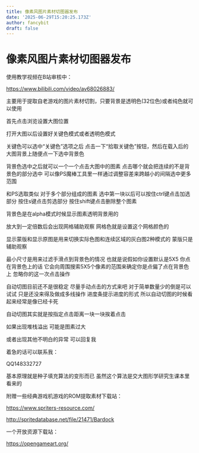 ```yaml
---
title: 像素风图片素材切图器发布
date: '2025-06-29T15:20:25.173Z'
author: fancybit
draft: false
---
```

<div class="header"><h1 class="single-title animate__animated animate__pulse animate__faster">像素风图片素材切图器发布</h1></div>

<div class="content" id="content"><!-- raw HTML omitted --><!-- raw HTML omitted --><p>使用教学视频在B站审核中：</p><p><!-- raw HTML omitted --><a href="https://www.bilibili.com/video/av68026883/" target="_blank" rel="external nofollow noopener noreferrer">https://www.bilibili.com/video/av68026883/</a><!-- raw HTML omitted --></p><p>主要用于提取自老游戏的图片素材切割，只要背景是透明色(32位色)或者纯色就可以使用</p><p>首先点击浏览设置大图位置&nbsp;</p><p>打开大图以后设置好关键色模式或者透明色模式</p><p>关键色可以选中“关键色”选项之后 点击一下“拾取关键色”按钮，然后在载入后的大图背景上随便点一下选中背景色</p><p>背景色选中之后就可以一个一个点击大图中的图素 点击哪个就会把连续的不是背景色的部分选中 可以像PS魔棒工具里一样通过调整容差来跨越小的间隔选中更多范围</p><p>和PS选取类似 对于多个部分组成的图素 选中第一块以后可以按住ctrl键点击加选部分 按住s键点击剪选部分 按住shift键点击删除整个图素</p><p>背景色是在alpha模式时候显示图素透明背景用的</p><p>放大到一定倍数后会出现网格辅助观察 网格色就是设置这个网格颜色的</p><p>显示蒙版和显示原图是用来切换实际色图和连续区域的灰白图2种模式的 蒙版只是辅助观察</p><p>最小尺寸是用来过滤手滑点到背景色的情况 也就是说假如你设置默认是5X5 你点在背景色上的话 它会向周围搜索5X5个像素的范围来确定你是点偏了点在背景色上 忽略你的这一次点击操作</p><p>自动切图目前还不是很稳定 尽量手动点击的方式来吧 对于简单数量少的倒是可以试试 只是还没来得及做成多线操作 进度条提示进度的形式 所以自动切图的时候看起来经常是像已经卡死</p><p>自动切图其实就是按指定点击距离一块一块挨着点击</p><p>如果出现堆栈溢出 可能是图素过大</p><p>或者出现其他不明白的异常 可以回复我</p><p>着急的话可以联系我：</p><p>QQ148332727</p><p>基本原理就是种子填充算法的变形而已 虽然这个算法是交大图形学研究生课本里看来的</p><p>附赠一些经典游戏机游戏的ROM提取素材下载站：</p><p><!-- raw HTML omitted --><a href="https://www.spriters-resource.com/" target="_blank" rel="external nofollow noopener noreferrer">https://www.spriters-resource.com/</a><!-- raw HTML omitted --></p><p><!-- raw HTML omitted --><a href="http://spritedatabase.net/file/21471/Bardock" target="_blank" rel="external nofollow noopener noreferrer">http://spritedatabase.net/file/21471/Bardock</a><!-- raw HTML omitted --></p><p>一个开放资源下载站：</p><p><!-- raw HTML omitted --><a href="https://opengameart.org/" target="_blank" rel="external nofollow noopener noreferrer">https://opengameart.org/</a><!-- raw HTML omitted --></p><!-- raw HTML omitted --></div>

